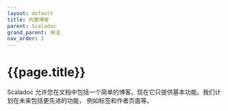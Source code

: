 ```yaml
---
layout: default
title: 内置博客
parent: Scaladoc
grand_parent: 用法
nav_order: 2
---
```


# {{page.title}}

Scaladoc 允许您在文档中包括一个简单的博客。现在它只提供基本功能。我们计划在未来包括更先进的功能，
例如标签和作者页面等。
